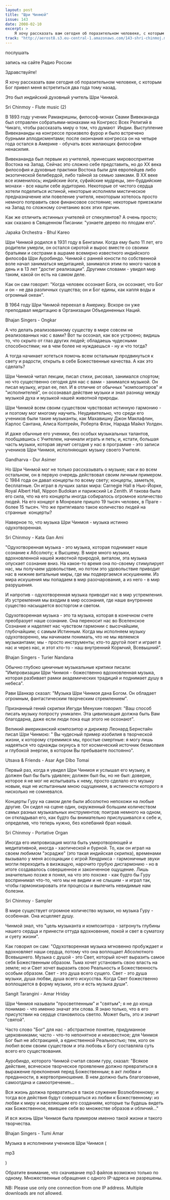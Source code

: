 ```yaml
---
layout: post
title: "Шри Чинмой"
issue: 143
date: 2008-02-10
excerpt: >
    Я хочу рассказать вам сегодня об поразительном человеке, с которым Бог привел меня встретиться два года тому назад.
track: "http://aerost8.s3.eu-central-1.amazonaws.com/143-shri-chinmoj.mp3"
---
```


послушать

запись на сайте Радио России

Здравствуйте!

Я хочу рассказать вам сегодня об поразительном человеке, с которым Бог привел меня встретиться два года тому назад.

Это был индийский духовный учитель Шри Чинмой.

Sri Chinmoy - Flute music (2)

В 1893 году ученик Рамакришны, философ-монах Свами Вивекананда был отправлен собратьями-монахами на Конгресс Всех Религий в Чикаго, чтобы рассказать миру о том, что думают  Индии. Выступление Вивекананды на конгрессе произвело фурор и было встречено бурными аплодисментами; после окончания конгресса он на четыре года остался в Америке - обучать всех желающих философии ненасилия.

Вивекананда был первым из учителей, принесших мировосприятие Востока на Запад. Сейчас это сложно себе представить, но до XX века философия и духовные практики Востока были для европейцев либо экзотической белибердой, либо тайной за семью замками. В XX веке все изменилось; индийские йоги, суфийские мудрецы, зен-буддийские монахи - все нашли себе аудиторию. Некоторые от чистого сердца хотели поделиться истиной, некоторые исполняли мистическое предназначение или повеление учителя, некоторым хотелось просто немного поправить свое финансовое состояние; некоторые приезжали на Запад по сложному сочетанию всех этих причин.

Как же отличить истинных учителей от спекулянтов? А очень просто; как сказано в Священном Писании: "узнаете дерево по плодам его".

Japaka Orchestra - Bhul Kareo

Шри Чинмой родился в 1931 году в Бенгалии. Когда ему было 11 лет, его родители умерли, он остался сиротой и вырос вместе со своими братьями и сестрами в ашраме всемирно известного индийского философа Шри Ауробиндо. Чинмой с ранней юности по собственной воле начал заниматься медитацией, занимался этим по много часов в день и в 13 лет "достиг реализации". Другими словами - увидел мир таким, какой он есть на самом деле.

Как он сам говорит: "Когда человек осознает Бога, он осознает, что Бог и он - не два различных существа; он и Бог едины, как капля воды и огромный океан".

В 1964 году Шри Чинмой переехал в Америку. Вскоре он уже преподавал медитацию в Организации Объединенных Наций.

Bhajan Singers - Ongkar

А что делать реализованному существу в мире совсем не реализованных нас с вами? Вот ты осознал, как все устроено; видишь то, что скрыто от глаз других людей; обладаешь чудесными способностями; ни в чем более не нуждаешься - ну и что тогда?

А тогда начинает хотеться помочь всем остальным продвинуться к свету и радости, открыть в себе Божественные качества. А как это сделать?

Шри Чинмой читал лекции, писал стихи, рисовал, занимался спортом; но что существенно сегодня для нас с вами - занимался музыкой. Он писал музыку, играл ее, пел. И в отличие от обычных "композиторов" и "исполнителей", он осознавал действие музыки и знал разницу между музыкой духа и музыкой нашей животной природы.

Шри Чинмой всем своим существом чувствовал истинную гармонию - и поэтому мог многому научить. Неудивительно, что среди его учеников были такие музыканты, как Махавишну Джон Маклафлин, Карлос Сантана, Алиса Колтрейн, Роберта Флэк, Нарада Майкл Уолден.

И даже обычные его ученики, без особых музыкальных талантов, пообщавшись с Учителем, начинали играть и петь; и, кстати, большая часть музыки, которая звучит сегодня у нас в программе - это записи учеников Шри Чинмоя, исполняющих музыку своего Учителя.

Gandharva - Dur Asimer

Но Шри Чинмой мог не только рассказывать о музыке; как и во всем остальном, он в первую очередь действовал своим личным примером. С 1984 года он давал концерты по всему свету; концерты, заметьте, бесплатные. Он играл в лучших залах мира: Carnegie Hall в Нью-Йорке, Royal Albert Hall, Nippon Budokan и парижский Le Zenith. И такова была его сила, что на его концерты иногда собиралось огромное количество людей. На его концерт в Монреале пришло 19 тысяч человек, в Праге - более 15 тысяч. Что же притягивало такое количество людей на странные  концерты?

Наверное то, что музыка Шри Чинмоя - музыка истинно одухотворенная.

Sri Chinmoy - Kata Gan Ami

"Одухотворенная музыка - это музыка, которая поднимает наше сознание к Абсолюту; к Высшему. В мире много музыки, вдохновленной нашей животной природой, виталом, эта музыка опускает сознание вниз. На какое-то время она по-своему стимулирует нас, мы получаем удовольствие, но потом это удовольствие приводит нас в нижние витальные миры, где мы подвергаемся искушениям. Из мира искушения мы попадаем в мир разочарования, а из него - в мир разрушения.

И напротив - одухотворенная музыка приводит нас в мир устремления. Из устремления мы входим в мир осознания, где наше внутреннее существо насыщается восторгом и светом.

Одухотворенная музыка - это та музыка, которая в конечном счете преобразует наше сознание. Она переносит нас во Вселенское Сознание и наделяет нас чувством гармонии с высочайшим, глубочайшим; с самым Истинным. Когда мы исполняем музыку одухотворенно, мы начинаем понимать, что не мы являемся музыкантами; мы - просто инструменты; кто-то другой поет и играет в нас и через нас, и этот кто-то - наш внутренний Кормчий, Всевышний".

Bhajan Singers - Turier Nandana

Обычно глубоко циничные музыкальные критики писали: "Импровизации Шри Чинмоя - божественно вдохновленная музыка, которая разбивает рамки академических традиций и поднимает душу в небеса".

Рави Шанкар сказал: "Музыка Шри Чинмоя дана Богом. Он обладает огромным, фантастическим творческим стремлением".

Признанный гений скрипки Иегуди Менухин говорил: "Ваш способ писать музыку попросту уникален. Эта цивилизация должна быть Вам благодарна, даже если люди пока еще этого не осознают".

Великий американский композитор и дирижер Леонард Бернстайн писал Шри Чинмою: " Вы чудесный пример изобилия в творческой жизни, к которому стремимся мы, простые смертные: я могу лишь надеяться что однажды окунусь в тот космический источник безмолвия и глубокой энергии, в котором Вы пребываете постоянно".

Utsava & Friends - Asar Age Dibo Tomai

Первый раз, когда я увидел Шри Чинмоя и услышал его музыку, я должен был бы быть удивлен; должен был бы, но не был: доверие, которое я не мог не испытывать к нему, просто сделало его музыку новым, еще не испытанным мною ощущением, в истинности которого я нисколько не сомневался.

Концерты Гуру на самом деле были абсолютно непохожи на любые другие. Он сидел на сцене один, окруженный большим количеством самых разных музыкальных инструментов; поиграв немного на одном, он откладывал его, как будто бы внимательно прислушивался к себе и, определив, что теперь нужно, без колебаний брал новый.

Sri Chinmoy - Portative Organ

Иногда его импровизация могла быть умиротворяющей и медитативной, иногда - хаотической и бурной. То, как он играл на своем любимом "эсрадже" (это такая индийская скрипка), временами вызывало у меня ассоциации с игрой Хендрикса - гармоничные звуки могли переходить в визжащую, нарочито грубую дисгармонию - но в итоге создавалось совершенное и законченное ощущение. Лишь значительно позже я понял, на что это похоже - как будто бы Гуру воспринимал что-то, чего мы не видим и не слышим - и играл так, чтобы гармонизировать эти процессы и вылечить невидимые нам болезни.

Sri Chinmoy - Sampler

В мире существует огромное количество музыки, но музыка Гуру - особенная. Она исцеляет душу.

Чинмой знал, что "цель музыканта и композитора - затронуть глубины нашего сердца и принести оттуда вдохновение, покой и свет в суматоху и суету жизни".

Как говорил он сам: "Одухотворенная музыка мгновенно пробуждает и вдохновляет наши сердца, потому что она воплощает Абсолютного Всевышнего. Музыка с душой - это Свет, который хочет выразить самое себя Божественным образом. Тьма хочет установить свою власть на земле; но и Свет хочет выразить свою Реальность и Божественность особым образом. Свет - это душа всего сущего. Свет - это душа музыки, душа любви, душа всего искусства. Когда Свет божественно воплощается в форму музыки, это и есть музыка души".

Sangit Tarangini - Amar Hriday

Шри Чинмоя называли "просветленным" и "святым"; я не до конца понимаю - что именно значат эти слова. Я знаю только, что в его присутствии на сердце становилось светло. Может быть, это и значит "святой".

Часто слово "Бог" для нас - абстрактное понятие, придуманное церковниками; часто - что-то непонятное и неизвестное; для Чинмоя Бог был не абстракцией, а единственной Реальностью; тем, кого он любил всем своим существом и эта любовь к Богу составляла суть всего его существования.

Ауробиндо, которого Чинмой считал своим гуру, сказал: "Всякое действие, всяческое творческое проявление должно превратиться в выражение преклонения перед Божественным; в акт любви и преданности, в жертвоприношение. В нем должно быть благоговение, самоотдача и самоотречение...

Вся жизнь должна превратиться в такое служение Возлюбленному; и тогда все действия будут совершаться из любви к Божественному: из любви к миру и населяющим его созданиям, которые ты будешь видеть как Божественное, явившее себя во множестве образов и обличий..."

И вся жизнь Шри Чинмоя была примером именно такой жизни и такого творчества.

Bhajan Singers - Tumi Amar

Музыка в исполнении учеников Шри Чинмоя (

mp3

)

Обратите внимание, что скачивание mp3 файлов возможно только по одному. Множественные обращения с одного IP-адреса не разрешены.

NB: Please use only one connection from one IP address. Multiple downloads are not allowed.
